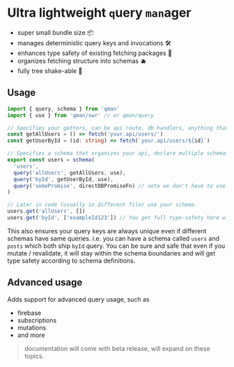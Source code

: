 # Ultra lightweight `q`uery `man`ager

- super small bundle size 📦
- manages deterministic query keys and invocations 🛠️
- enhances type safety of existing fetching packages 🧪
- organizes fetching structure into schemas 🫐
- fully tree shake-able 🌴

##  Usage
```ts
import { query, schema } from 'qman'
import { use } from 'qman/swr' // or qman/query

// Specifies your getters, can be api route, db handlers, anything that returns a promise
const getAllUsers = () => fetch('your.api/users/')
const getUserById = (id: string) => fetch(`your.api/users/${id}`)

// Specifies a schema that organizes your api, declare multiple schemas based on category
export const users = schema(
  'users',
  query('allUsers', getAllUsers, use), 
  query('byId', getUserById, use),
  query('somePromise', directDBPromiseFn) // note we don't have to use swr/query adapters here
)

// Later in code (usually in different file) use your schema.
users.get('allUsers', [])
users.get('byId', ['exampleId123']) // You get full type-safety here with exact argument names i.e. `[id: string]`
```

This also ensures your query keys are always unique even if different schemas have same queries.
i.e. you can have a schema called `users` and `posts` which both ship `byId` query. You can be sure and safe that even if you mutate / revalidate, it will stay within the schema boundaries and will get type safety according to schema definitions.



## Advanced usage
Adds support for advanced query usage, such as
- firebase
- subscriptions
- mutations
- and more

> documentation will come with beta release, will expand on these topics.
